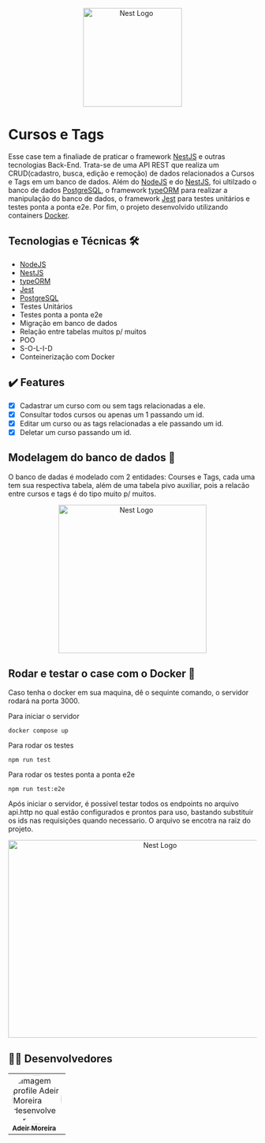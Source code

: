 <p align="center">
  <a href="http://nestjs.com/" target="blank"><img src="https://nestjs.com/img/logo-small.svg" width="200" alt="Nest Logo" /></a>
</p>

[circleci-image]: https://img.shields.io/circleci/build/github/nestjs/nest/master?token=abc123def456
[circleci-url]: https://circleci.com/gh/nestjs/nest

# Cursos e Tags

Esse case tem a finaliade de praticar o framework [NestJS](https://nestjs.com/) e outras tecnologias Back-End. Trata-se de uma API REST que realiza um CRUD(cadastro, busca, edição e remoção) de dados relacionados a Cursos e Tags em um banco de dados. Além do [NodeJS](https://nodejs.org/pt-br/) e do [NestJS](https://nestjs.com/), foi ultilzado o banco de dados [PostgreSQL](https://www.postgresql.org/), o framework [typeORM](https://typeorm.io/) para realizar a manipulação do banco de dados, o framework [Jest](https://jestjs.io/pt-BR/) para testes unitários e testes ponta a ponta e2e. Por fim, o projeto desenvolvido utilizando containers [Docker](https://docs.docker.com/).

## Tecnologias e Técnicas 🛠
- [NodeJS](https://nodejs.org/pt-br/)
- [NestJS](https://nestjs.com/)
- [typeORM](https://typeorm.io/)
- [Jest](https://jestjs.io/pt-BR/)
- [PostgreSQL](https://www.postgresql.org/)
- Testes Unitários
- Testes ponta a ponta e2e
- Migração em banco de dados
- Relação entre tabelas muitos p/ muitos 
- POO
- S-O-L-I-D
- Conteinerização com Docker

## ✔️ Features


- [x] Cadastrar um curso com ou sem tags relacionadas a ele.
- [x] Consultar todos cursos ou apenas um 1 passando um id.
- [x] Editar um curso ou as tags relacionadas a ele passando um id.
- [x] Deletar um curso passando um id.

## Modelagem do banco de dados 🎲

O banco de dadas é modelado com 2 entidades: Courses e Tags, cada uma tem sua respectiva tabela, além de uma tabela pivo auxiliar, pois a relacão entre cursos e tags é do tipo muito p/ muitos.


<p align="center">
  <img src="https://user-images.githubusercontent.com/98994187/188250644-3869a466-546b-449e-ba8f-0878ced0a5da.png" width="300" alt="Nest Logo" />
</p>

## Rodar e testar o case com o Docker 🐳

Caso tenha o docker em sua maquina, dê o sequinte comando, o servidor rodará na porta 3000.

Para iniciar o servidor
```
docker compose up
```
Para rodar os testes 
```
npm run test
```
Para rodar os testes ponta a ponta e2e
```
npm run test:e2e
```

Após iniciar o servidor, é possivel testar todos os endpoints no arquivo api.http no qual estão configurados e prontos para uso, bastando substituir os ids nas requisições quando necessario. O arquivo se encotra na raiz do projeto. 

<p align="center">
  <img src="https://user-images.githubusercontent.com/98994187/188251471-e9f8ff97-a5b6-42d6-acbb-0aab5f60ee1c.png" width="600" height="400" alt="Nest Logo" />
</p>

<h2 id="desenvolvedores">👨‍💻 Desenvolvedores</h2>
<table>         
<td><a href="https://github.com/future4code/silveira-Adeir-Maia"><img style="border-radius: 50%;" src="https://avatars.githubusercontent.com/u/98994187?v=4" width="100px;" alt="Imagem profile Adeir Moreira desenvolvedor"/><br /><sub><b>Adeir Moreira</b></sub></a><br />   
</table>
